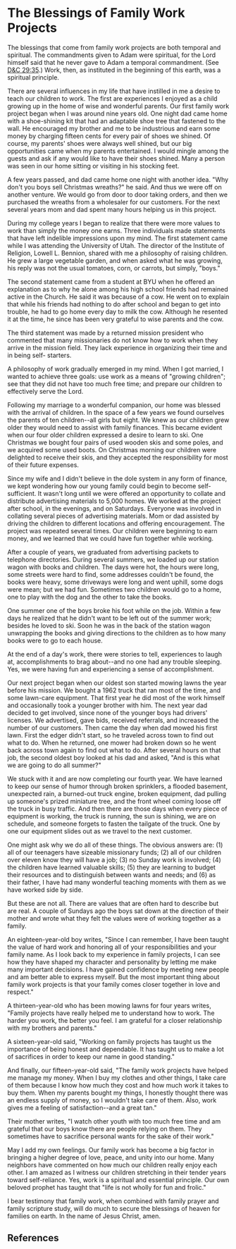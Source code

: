 # The Blessings of Family Work Projects

The blessings that come from family work projects are both temporal and
spiritual. The commandments given to Adam were spiritual, for the Lord himself
said that he never gave to Adam a temporal commandment. (See [D&amp;C
29:35](/scriptures/dc-testament/dc/29.35?lang=eng#34).) Work, then, as
instituted in the beginning of this earth, was a spiritual principle.

There are several influences in my life that have instilled in me a desire to
teach our children to work. The first are experiences I enjoyed as a child
growing up in the home of wise and wonderful parents. Our first family work
project began when I was around nine years old. One night dad came home with a
shoe-shining kit that had an adaptable shoe tree that fastened to the wall. He
encouraged my brother and me to be industrious and earn some money by charging
fifteen cents for every pair of shoes we shined. Of course, my parents' shoes
were always well shined, but our big opportunities came when my parents
entertained. I would mingle among the guests and ask if any would like to have
their shoes shined. Many a person was seen in our home sitting or visiting in
his stocking feet.

A few years passed, and dad came home one night with another idea. "Why don't
you boys sell Christmas wreaths?" he said. And thus we were off on another
venture. We would go from door to door taking orders, and then we purchased
the wreaths from a wholesaler for our customers. For the next several years
mom and dad spent many hours helping us in this project.

During my college years I began to realize that there were more values to work
than simply the money one earns. Three individuals made statements that have
left indelible impressions upon my mind. The first statement came while I was
attending the University of Utah. The director of the Institute of Religion,
Lowell L. Bennion, shared with me a philosophy of raising children. He grew a
large vegetable garden, and when asked what he was growing, his reply was not
the usual tomatoes, corn, or carrots, but simply, "boys."

The second statement came from a student at BYU when he offered an explanation
as to why he alone among his high school friends had remained active in the
Church. He said it was because of a cow. He went on to explain that while his
friends had nothing to do after school and began to get into trouble, he had
to go home every day to milk the cow. Although he resented it at the time, he
since has been very grateful to wise parents and the cow.

The third statement was made by a returned mission president who commented
that many missionaries do not know how to work when they arrive in the mission
field. They lack experience in organizing their time and in being self-
starters.

A philosophy of work gradually emerged in my mind. When I got married, I
wanted to achieve three goals: use work as a means of "growing children"; see
that they did not have too much free time; and prepare our children to
effectively serve the Lord.

Following my marriage to a wonderful companion, our home was blessed with the
arrival of children. In the space of a few years we found ourselves the
parents of ten children--all girls but eight. We knew as our children grew
older they would need to assist with family finances. This became evident when
our four older children expressed a desire to learn to ski. One Christmas we
bought four pairs of used wooden skis and some poles, and we acquired some
used boots. On Christmas morning our children were delighted to receive their
skis, and they accepted the responsibility for most of their future expenses.

Since my wife and I didn't believe in the dole system in any form of finance,
we kept wondering how our young family could begin to become self-sufficient.
It wasn't long until we were offered an opportunity to collate and distribute
advertising materials to 5,000 homes. We worked at the project after school,
in the evenings, and on Saturdays. Everyone was involved in collating several
pieces of advertising materials. Mom or dad assisted by driving the children
to different locations and offering encouragement. The project was repeated
several times. Our children were beginning to earn money, and we learned that
we could have fun together while working.

After a couple of years, we graduated from advertising packets to telephone
directories. During several summers, we loaded up our station wagon with books
and children. The days were hot, the hours were long, some streets were hard
to find, some addresses couldn't be found, the books were heavy, some
driveways were long and went uphill, some dogs were mean; but we had fun.
Sometimes two children would go to a home, one to play with the dog and the
other to take the books.

One summer one of the boys broke his foot while on the job. Within a few days
he realized that he didn't want to be left out of the summer work; besides he
loved to ski. Soon he was in the back of the station wagon unwrapping the
books and giving directions to the children as to how many books were to go to
each house.

At the end of a day's work, there were stories to tell, experiences to laugh
at, accomplishments to brag about--and no one had any trouble sleeping. Yes,
we were having fun and experiencing a sense of accomplishment.

Our next project began when our oldest son started mowing lawns the year
before his mission. We bought a 1962 truck that ran most of the time, and some
lawn-care equipment. That first year he did most of the work himself and
occasionally took a younger brother with him. The next year dad decided to get
involved, since none of the younger boys had drivers' licenses. We advertised,
gave bids, received referrals, and increased the number of our customers. Then
came the day when dad mowed his first lawn. First the edger didn't start, so
he traveled across town to find out what to do. When he returned, one mower
had broken down so he went back across town again to find out what to do.
After several hours on that job, the second oldest boy looked at his dad and
asked, "And is this what we are going to do all summer?"

We stuck with it and are now completing our fourth year. We have learned to
keep our sense of humor through broken sprinklers, a flooded basement,
unexpected rain, a burned-out truck engine, broken equipment, dad pulling up
someone's prized miniature tree, and the front wheel coming loose off the
truck in busy traffic. And then there are those days when every piece of
equipment is working, the truck is running, the sun is shining, we are on
schedule, and someone forgets to fasten the tailgate of the truck. One by one
our equipment slides out as we travel to the next customer.

One might ask why we do all of these things. The obvious answers are: (1) all
of our teenagers have sizeable missionary funds; (2) all of our children over
eleven know they will have a job; (3) no Sunday work is involved; (4) the
children have learned valuable skills; (5) they are learning to budget their
resources and to distinguish between wants and needs; and (6) as their father,
I have had many wonderful teaching moments with them as we have worked side by
side.

But these are not all. There are values that are often hard to describe but
are real. A couple of Sundays ago the boys sat down at the direction of their
mother and wrote what they felt the values were of working together as a
family.

An eighteen-year-old boy writes, "Since I can remember, I have been taught the
value of hard work and honoring all of your responsibilities and your family
name. As I look back to my experience in family projects, I can see how they
have shaped my character and personality by letting me make many important
decisions. I have gained confidence by meeting new people and am better able
to express myself. But the most important thing about family work projects is
that your family comes closer together in love and respect."

A thirteen-year-old who has been mowing lawns for four years writes, "Family
projects have really helped me to understand how to work. The harder you work,
the better you feel. I am grateful for a closer relationship with my brothers
and parents."

A sixteen-year-old said, "Working on family projects has taught us the
importance of being honest and dependable. It has taught us to make a lot of
sacrifices in order to keep our name in good standing."

And finally, our fifteen-year-old said, "The family work projects have helped
me manage my money. When I buy my clothes and other things, I take care of
them because I know how much they cost and how much work it takes to buy them.
When my parents bought my things, I honestly thought there was an endless
supply of money, so I wouldn't take care of them. Also, work gives me a
feeling of satisfaction--and a great tan."

Their mother writes, "I watch other youth with too much free time and am
grateful that our boys know there are people relying on them. They sometimes
have to sacrifice personal wants for the sake of their work."

May I add my own feelings. Our family work has become a big factor in bringing
a higher degree of love, peace, and unity into our home. Many neighbors have
commented on how much our children really enjoy each other. I am amazed as I
witness our children stretching in their tender years toward self-reliance.
Yes, work is a spiritual and essential principle. Our own beloved prophet has
taught that "life is not wholly for fun and frolic."

I bear testimony that family work, when combined with family prayer and family
scripture study, will do much to secure the blessings of heaven for families
on earth. In the name of Jesus Christ, amen.

## References

